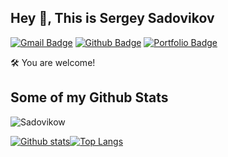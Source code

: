 ## Hey 👋, This is Sergey Sadovikov
[![Gmail Badge](https://img.shields.io/badge/-sadovikow-c14438?style=flat&logo=Gmail&logoColor=white&link=mailto:sadovikow)](mailto:sadovikow) [![Github Badge](https://img.shields.io/badge/-Sadovikow-grey?style=flat&logo=github&logoColor=white&link=https://github.com/Sadovikow/)](https://www.github.com/Sadovikow/) [![Portfolio Badge](https://img.shields.io/badge/portfolio-web-blue?style=flat&link=https://github.com/Sadovikow/)](https://github.com/Sadovikow/) <p align='left'>🛠 You are welcome!</p>
## Some of my Github Stats
<p align=left> <img src=https://komarev.com/ghpvc/?username=Sadovikow alt=Sadovikow /> </p>

[![Github stats](https://github-readme-stats.vercel.app/api?username=Sadovikow&theme=blue-green)](https://github.com/Sadovikow/github-readme-stats)[![Top Langs](https://github-readme-stats.vercel.app/api/top-langs/?username=Sadovikow&theme=blue-green)](https://github.com/Sadovikow/github-readme-stats)

